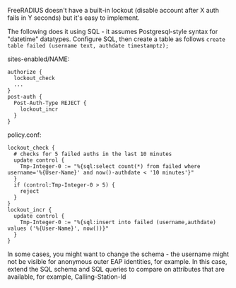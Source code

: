 FreeRADIUS doesn't have a built-in lockout (disable account after X auth fails in Y seconds) but it's easy to implement.

The following does it using SQL - it assumes Postgresql-style syntax for "datetime" datatypes. Configure SQL, then create a table as follows `create table failed (username text, authdate timestamptz);`

sites-enabled/NAME:

    authorize {
      lockout_check
      ...
    }
    post-auth {
      Post-Auth-Type REJECT {
        lockout_incr
      }
    }

policy.conf:

    lockout_check {
      # checks for 5 failed auths in the last 10 minutes
      update control {
        Tmp-Integer-0 := "%{sql:select count(*) from failed where username='%{User-Name}' and now()-authdate < '10 minutes'}"
      }
      if (control:Tmp-Integer-0 > 5) {
        reject
      }
    }
    lockout_incr {
      update control {
        Tmp-Integer-0 := "%{sql:insert into failed (username,authdate) values ('%{User-Name}', now())}"
      }
    }

In some cases, you might want to change the schema - the username might not be visible for anonymous outer EAP identities, for example. In this case, extend the SQL schema and SQL queries to compare on attributes that are available, for example, Calling-Station-Id